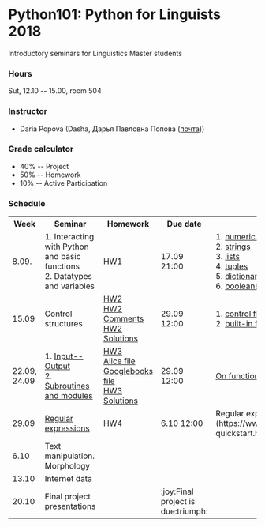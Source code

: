 # Python101: Python for Linguists 2018

Introductory seminars for Linguistics Master students

### Hours

Sut, 12.10 -- 15.00, room 504

### Instructor
* Daria Popova (Dasha, Дарья Павловна Попова ([почта](mailto:daschapopowa@gmail.com)))

### Grade calculator
* 40% -- Project
* 50% -- Homework
* 10% -- Active Participation

### Schedule
<table>
  <tr>
    <th>Week</th>
    <th>Seminar</th>
    <th>Homework</th>
    <th>Due date</th>
    <th>Reference</th>
  </tr>
  <tr>
    <td>8.09.</td>
    <td> 1. Interacting with Python and basic functions<br>
      2. Datatypes and variables </td>
    <td><a href="./Python101_HW1.pdf">HW1</a></td>
    <td>17.09 21:00</td>
    <td>1. <a href="https://docs.python.org/3.6/library/stdtypes.html#typesnumeric">numeric types</a><br>
      2. <a href="https://docs.python.org/3.6/library/stdtypes.html#string-methods">strings</a><br>
      3. <a href="https://docs.python.org/3.6/tutorial/datastructures.html">lists</a><br>
      4. <a href="https://docs.python.org/3.6/tutorial/datastructures.html#tuples-and-sequences">tuples</a><br>
      5. <a href="https://docs.python.org/3.6/tutorial/datastructures.html#dictionaries">dictionaries</a><br>
      6. <a href="https://docs.python.org/3.6/library/stdtypes.html#boolean-operators">booleans</a>
    </td>
  </tr>
    <tr>
    <td>15.09</td>
    <td>Control structures</td>
    <td><a href="./python101hw2.py">HW2</a><br>
      <a href="./python101hw2comments.md">HW2 Comments</a><br>
      <a href="./python101hw2answers.py">HW2 Solutions</a>
      </td>
    <td>29.09 12:00</td>
    <td> 1. <a href="https://docs.python.org/3.6/tutorial/controlflow.html">control flow tools</a><br>
      2. <a href="https://docs.python.org/3.6/library/functions.html">built-in functions</a>
      </td>
  </tr>
  <tr>
    <td>22.09, 24.09</td>
    <td>1. <a href="./input-output.md">Input--Output</a><br>
      2. <a href="./subroutinesmodules.md">Subroutines and modules</a></td>
    <td><a href="./python101hw3.py">HW3</a><br>
    <a href="./alice.txt">Alice file</a><br>
    <a href="./googlebooks.txt">Googlebooks file</a><br>
    <a href="./python101hw3answers.py">HW3 Solutions</a></td>
    <td>29.09 12:00</td>
    <td><a href="./onfunctions.md">On functions</a>
   </td>
   </tr>
    <tr>
    <td>29.09</td>
    <td><a href="./regexpr.md">Regular expressions</a></td>
    <td><a href="./python101hw4.md">HW4</a></td>
    <td>6.10 12:00</td>
    <td> Regular expressions cheat sheet (https://www.rexegg.com/regex-quickstart.html)</td>
  </tr>
    <tr>
    <td>6.10</td>
    <td>Text manipulation. Morphology</td>
    <td></td>
    <td></td>
    <td></td>
  </tr>
    <tr>
    <td>13.10</td>
    <td>Internet data</td>
    <td></td>
    <td></td>
    <td></td>
  </tr>
    <tr>
    <td>20.10</td>
    <td>Final project presentations</td>
    <td></td>
    <td>:joy:Final project is due:triumph:</td>
    <td></td>
  </tr>
</table>
